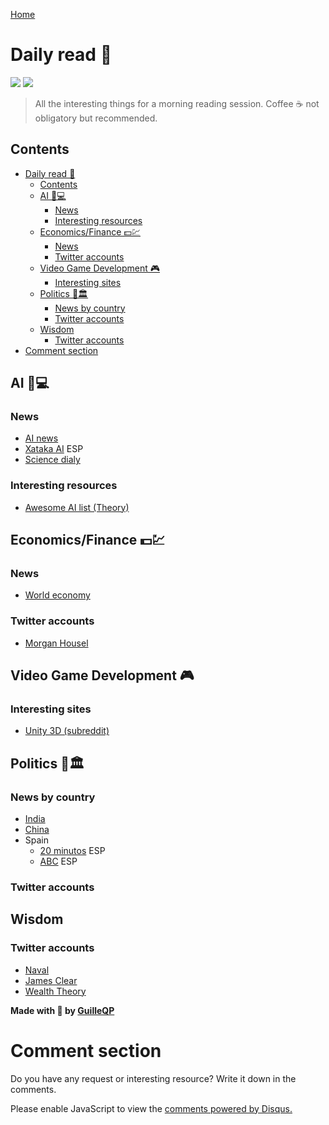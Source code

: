 [Home](../index.md)
# Daily read 📰
![](https://img.shields.io/badge/Updated-25_sept_2019-blue)
![](https://img.shields.io/badge/Maintained-yes-a) 
> All the interesting things for a morning reading session. Coffee ☕ not obligatory but recommended.
## Contents
- [Daily read 📰](#daily-read-%f0%9f%93%b0)
  - [Contents](#contents)
  - [AI 🧠💻](#ai-%f0%9f%a7%a0%f0%9f%92%bb)
    - [News](#news)
    - [Interesting resources](#interesting-resources)
  - [Economics/Finance 💵💹](#economicsfinance-%f0%9f%92%b5%f0%9f%92%b9)
    - [News](#news-1)
    - [Twitter accounts](#twitter-accounts)
  - [Video Game Development 🎮](#video-game-development-%f0%9f%8e%ae)
    - [Interesting sites](#interesting-sites)
  - [Politics 🤝🏛](#politics-%f0%9f%a4%9d%f0%9f%8f%9b)
    - [News by country](#news-by-country)
    - [Twitter accounts](#twitter-accounts-1)
  - [Wisdom](#wisdom)
    - [Twitter accounts](#twitter-accounts-2)
- [Comment section](#comment-section)


## AI 🧠💻
### News
- [AI news](https://artificialintelligence-news.com/)
- [Xataka AI](https://www.xataka.com/categoria/inteligencia-artificial) ESP
- [Science dialy](https://www.sciencedaily.com/news/computers_math/artificial_intelligence/)

### Interesting resources
- [Awesome AI list (Theory)](https://github.com/owainlewis/awesome-artificial-intelligence#readme)

## Economics/Finance 💵💹
### News 
- [World economy](https://www.cnbc.com/world-economy/)
### Twitter accounts
- [Morgan Housel](https://twitter.com/morganhousel)

## Video Game Development 🎮
### Interesting sites
- [Unity 3D (subreddit)](https://www.reddit.com/r/Unity3D/)

## Politics 🤝🏛
### News by country
- [India](https://www.news18.com/politics/)
- [China](https://www.euronews.com/tag/chinese-politics)
- Spain
  - [20 minutos](https://www.20minutos.es/nacional/) ESP
  - [ABC](https://www.abc.es/politica/) ESP
### Twitter accounts

## Wisdom
### Twitter accounts
- [Naval](https://twitter.com/naval)
- [James Clear](https://twitter.com/JamesClear)
- [Wealth Theory](https://twitter.com/Wealth_Theory)


**Made with 💙 by [GuilleQP](https://guilleqp.github.io/)**

# Comment section
Do you have any request or interesting resource? Write it down in the comments.

<div id="disqus_thread"></div>
<script>
    (function() {  // REQUIRED CONFIGURATION VARIABLE: EDIT THE SHORTNAME BELOW
        var d = document, s = d.createElement('script');
        
        s.src = 'https://guilleqp.disqus.com/embed.js'; 
        
        s.setAttribute('data-timestamp', +new Date());
        (d.head || d.body).appendChild(s);
    })();
</script>
<noscript>Please enable JavaScript to view the <a href="https://disqus.com/?ref_noscript" rel="nofollow">comments powered by Disqus.</a></noscript>